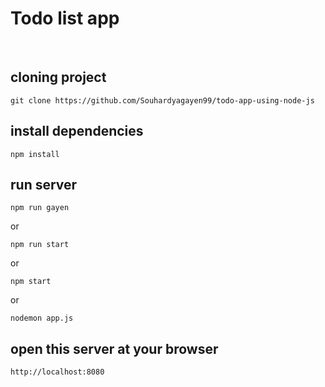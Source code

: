 # Todo list app
<br>

## cloning project

```
git clone https://github.com/Souhardyagayen99/todo-app-using-node-js
```

## install dependencies

```
npm install
```

## run server

```
npm run gayen
```

<p>or</p>

```
npm run start

```
<p>or</p>

```
npm start
```

<p>or</p>

```
nodemon app.js
```

## open this server at your browser

```
http://localhost:8080
```
